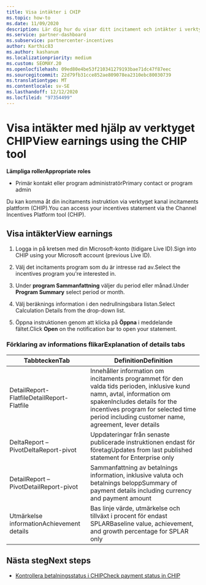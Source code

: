 ```yaml
---
title: Visa intäkter i CHIP
ms.topic: how-to
ms.date: 11/09/2020
description: Lär dig hur du visar ditt incitament och intäkter i verktyget kanal incitaments plattform (CHIP).
ms.service: partner-dashboard
ms.subservice: partnercenter-incentives
author: Karthic83
ms.author: kashanum
ms.localizationpriority: medium
ms.custom: SEOMAY.20
ms.openlocfilehash: 09ed80e4be53f210341279193bae71dc47f87eec
ms.sourcegitcommit: 22d79fb31cce852ae809078ea2310ebc80030739
ms.translationtype: MT
ms.contentlocale: sv-SE
ms.lasthandoff: 12/12/2020
ms.locfileid: "97354499"
---
```

# <a name="view-earnings-using-the-chip-tool"></a><span data-ttu-id="a03ed-103">Visa intäkter med hjälp av verktyget CHIP</span><span class="sxs-lookup"><span data-stu-id="a03ed-103">View earnings using the CHIP tool</span></span>

<span data-ttu-id="a03ed-104">**Lämpliga roller**</span><span class="sxs-lookup"><span data-stu-id="a03ed-104">**Appropriate roles**</span></span>

- <span data-ttu-id="a03ed-105">Primär kontakt eller program administratör</span><span class="sxs-lookup"><span data-stu-id="a03ed-105">Primary contact or program admin</span></span>

<span data-ttu-id="a03ed-106">Du kan komma åt din incitaments instruktion via verktyget kanal incitaments plattform (CHIP).</span><span class="sxs-lookup"><span data-stu-id="a03ed-106">You can access your incentives statement via the Channel Incentives Platform tool (CHIP).</span></span>

## <a name="view-earnings"></a><span data-ttu-id="a03ed-107">Visa intäkter</span><span class="sxs-lookup"><span data-stu-id="a03ed-107">View earnings</span></span>

1. <span data-ttu-id="a03ed-108">Logga in på kretsen med din Microsoft-konto (tidigare Live ID).</span><span class="sxs-lookup"><span data-stu-id="a03ed-108">Sign into CHIP using your Microsoft account (previous Live ID).</span></span>

2. <span data-ttu-id="a03ed-109">Välj det incitaments program som du är intresse rad av.</span><span class="sxs-lookup"><span data-stu-id="a03ed-109">Select the incentives program you're interested in.</span></span>

3. <span data-ttu-id="a03ed-110">Under **program Sammanfattning** väljer du period eller månad.</span><span class="sxs-lookup"><span data-stu-id="a03ed-110">Under **Program Summary** select period or month.</span></span> 
1. <span data-ttu-id="a03ed-111">Välj beräknings information i den nedrullningsbara listan.</span><span class="sxs-lookup"><span data-stu-id="a03ed-111">Select Calculation Details from the drop-down list.</span></span>
1.  <span data-ttu-id="a03ed-112">Öppna instruktionen genom att klicka på **Öppna** i meddelande fältet.</span><span class="sxs-lookup"><span data-stu-id="a03ed-112">Click **Open** on the notification bar  to open your statement.</span></span>

### <a name="explanation-of-details-tabs"></a><span data-ttu-id="a03ed-113">Förklaring av informations flikar</span><span class="sxs-lookup"><span data-stu-id="a03ed-113">Explanation of details tabs</span></span>

|<span data-ttu-id="a03ed-114">**Tabbtecken**</span><span class="sxs-lookup"><span data-stu-id="a03ed-114">**Tab**</span></span>|<span data-ttu-id="a03ed-115">**Definition**</span><span class="sxs-lookup"><span data-stu-id="a03ed-115">**Definition**</span></span>|
|-------------|--------------------------|
|<span data-ttu-id="a03ed-116">DetailReport-Flatfile</span><span class="sxs-lookup"><span data-stu-id="a03ed-116">DetailReport-Flatfile</span></span>|<span data-ttu-id="a03ed-117">Innehåller information om incitaments programmet för den valda tids perioden, inklusive kund namn, avtal, information om spaken</span><span class="sxs-lookup"><span data-stu-id="a03ed-117">Includes details for the incentives program for selected time period including customer name, agreement, lever details</span></span>|
|<span data-ttu-id="a03ed-118">DeltaReport – Pivot</span><span class="sxs-lookup"><span data-stu-id="a03ed-118">DeltaReport-pivot</span></span>|<span data-ttu-id="a03ed-119">Uppdateringar från senaste publicerade instruktionen endast för företag</span><span class="sxs-lookup"><span data-stu-id="a03ed-119">Updates from last published statement for Enterprise only</span></span>|
|<span data-ttu-id="a03ed-120">DetailReport – Pivot</span><span class="sxs-lookup"><span data-stu-id="a03ed-120">DetailReport-pivot</span></span>|<span data-ttu-id="a03ed-121">Sammanfattning av betalnings information, inklusive valuta och betalnings belopp</span><span class="sxs-lookup"><span data-stu-id="a03ed-121">Summary of payment details including currency and payment amount</span></span>|
|<span data-ttu-id="a03ed-122">Utmärkelse information</span><span class="sxs-lookup"><span data-stu-id="a03ed-122">Achievement details</span></span>|<span data-ttu-id="a03ed-123">Bas linje värde, utmärkelse och tillväxt i procent för endast SPLAR</span><span class="sxs-lookup"><span data-stu-id="a03ed-123">Baseline value, achievement, and growth percentage for SPLAR only</span></span>|

## <a name="next-steps"></a><span data-ttu-id="a03ed-124">Nästa steg</span><span class="sxs-lookup"><span data-stu-id="a03ed-124">Next steps</span></span>

- [<span data-ttu-id="a03ed-125">Kontrollera betalningsstatus i CHIP</span><span class="sxs-lookup"><span data-stu-id="a03ed-125">Check payment status in CHIP</span></span>](chip-payment-status.md)